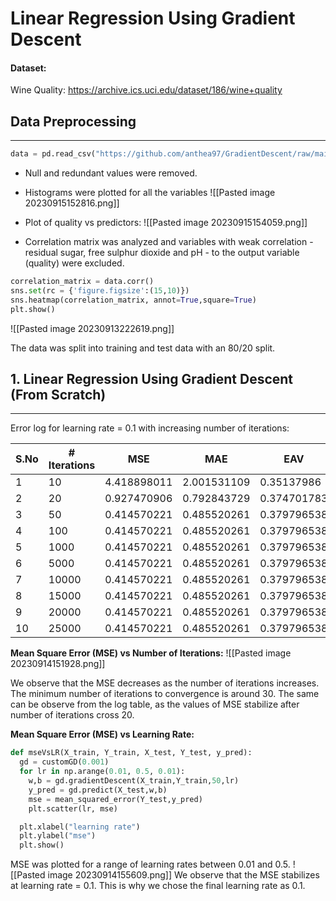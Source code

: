 # Linear Regression Using Gradient Descent

#### Dataset:
Wine Quality:
https://archive.ics.uci.edu/dataset/186/wine+quality

## Data Preprocessing
---
```python
data = pd.read_csv("https://github.com/anthea97/GradientDescent/raw/main/winequality-red.csv",delimiter=";")
```

* Null and redundant values were removed.
* Histograms were plotted for all the variables
![[Pasted image 20230915152816.png]]
* Plot of quality vs predictors:
  ![[Pasted image 20230915154059.png]]
  
* Correlation matrix was analyzed and variables with weak correlation - residual sugar, free sulphur dioxide and pH -  to the output variable (quality) were excluded.

```python
correlation_matrix = data.corr()
sns.set(rc = {'figure.figsize':(15,10)})
sns.heatmap(correlation_matrix, annot=True,square=True)
plt.show()
```

![[Pasted image 20230913222619.png]]

The data was split into training and test data with an 80/20 split.

## 1. Linear Regression Using Gradient Descent (From Scratch)
---
Error log for learning rate = 0.1 with increasing number of iterations:

| S.No 	| # Iterations 	| MSE         	| MAE         	| EAV         	| R^2          	|
|------	|--------------	|-------------	|-------------	|-------------	|--------------	|
| 1    	| 10           	| 4.418898011 	| 2.001531109 	| 0.35137986  	| -5.809046067 	|
| 2    	| 20           	| 0.927470906 	| 0.792843729 	| 0.374701783 	| -0.429132808 	|
| 3    	| 50           	| 0.414570221 	| 0.485520261 	| 0.379796538 	| 0.361191924  	|
| 4    	| 100          	| 0.414570221 	| 0.485520261 	| 0.379796538 	| 0.361191924  	|
| 5    	| 1000         	| 0.414570221 	| 0.485520261 	| 0.379796538 	| 0.361191924  	|
| 6    	| 5000         	| 0.414570221 	| 0.485520261 	| 0.379796538 	| 0.361191924  	|
| 7    	| 10000        	| 0.414570221 	| 0.485520261 	| 0.379796538 	| 0.361191924  	|
| 8    	| 15000        	| 0.414570221 	| 0.485520261 	| 0.379796538 	| 0.361191924  	|
| 9    	| 20000        	| 0.414570221 	| 0.485520261 	| 0.379796538 	| 0.361191924  	|
| 10   	| 25000        	| 0.414570221 	| 0.485520261 	| 0.379796538 	| 0.361191924  	|

**Mean Square Error (MSE) vs Number of Iterations:**
![[Pasted image 20230914151928.png]]

We observe that the MSE decreases as the number of iterations increases. The minimum number of iterations to convergence is around 30. The same can be observe from the log table, as the values of MSE stabilize after number of iterations cross 20.


**Mean Square Error (MSE) vs Learning Rate:**
```python
def mseVsLR(X_train, Y_train, X_test, Y_test, y_pred):
  gd = customGD(0.001)
  for lr in np.arange(0.01, 0.5, 0.01):
    w,b = gd.gradientDescent(X_train,Y_train,50,lr)
    y_pred = gd.predict(X_test,w,b)
    mse = mean_squared_error(Y_test,y_pred)
    plt.scatter(lr, mse)

  plt.xlabel("learning rate")
  plt.ylabel("mse")
  plt.show()  

```

MSE was plotted for a range of learning rates between 0.01 and 0.5. 
![[Pasted image 20230914155609.png]]
We observe that the MSE stabilizes at learning rate = 0.1. This is why we chose the final learning rate as 0.1.

